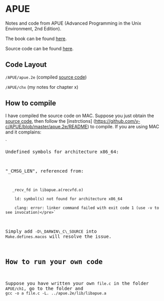 # APUENotes and code from APUE (Advanced Programming in the Unix Environment, 2nd Edition).The book can be found [here](https://www.amazon.com/Programming-Environment-Addison-Wesley-Professional-Computing/dp/0321525949).Source code can be found [here](http://www.apuebook.com/code2e.html).## Code Layout`/APUE/apue.2e` (compiled [source code](http://www.apuebook.com/code2e.html))`/APUE/chx` (my notes for chapter x)## How to compileI have compiled the source code on MAC. Suppose you just obtain the [source code](http://www.apuebook.com/code2e.html), then follow the [instrctions] (https://github.com/y-c/APUE/blob/master/apue.2e/README) to compile. If you are using MAC and it complains:`<pre>Undefined symbols for architecture x86\_64:  "\_CMSG\_LEN", referenced from:              _recv_fd in libapue.a(recvfd.o)                ld: symbol(s) not found for architecture x86_64               clang: error: linker command failed with exit code 1 (use -v to see invocation)</pre>`Simply add `-D\_DARWIN\_C\_SOURCE` into `Make.defines.macos` will resolve the issue.  ## How to run your own codeSuppose you have written your own `file.c` in the folder `APUE/ch1`, go to the folder and `gcc -o a file.c -L. ../apue.2e/lib/libapue.a`